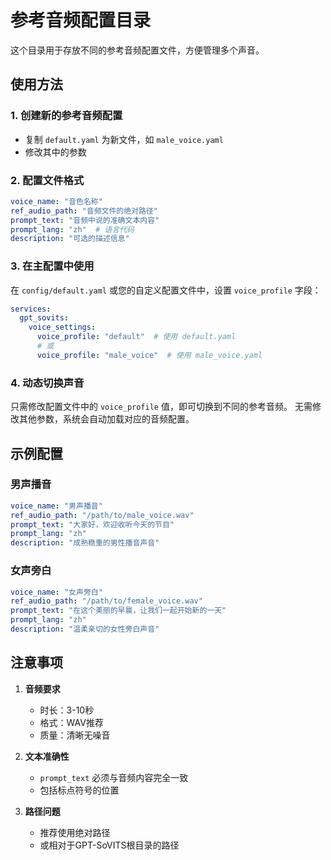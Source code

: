 # 参考音频配置目录

这个目录用于存放不同的参考音频配置文件，方便管理多个声音。

## 使用方法

### 1. 创建新的参考音频配置
   - 复制 `default.yaml` 为新文件，如 `male_voice.yaml`
   - 修改其中的参数

### 2. 配置文件格式
   ```yaml
   voice_name: "音色名称"
   ref_audio_path: "音频文件的绝对路径"
   prompt_text: "音频中说的准确文本内容"
   prompt_lang: "zh"  # 语言代码
   description: "可选的描述信息"
   ```

### 3. 在主配置中使用
   在 `config/default.yaml` 或您的自定义配置文件中，设置 `voice_profile` 字段：
   
   ```yaml
   services:
     gpt_sovits:
       voice_settings:
         voice_profile: "default"  # 使用 default.yaml
         # 或
         voice_profile: "male_voice"  # 使用 male_voice.yaml
   ```

### 4. 动态切换声音
   只需修改配置文件中的 `voice_profile` 值，即可切换到不同的参考音频。
   无需修改其他参数，系统会自动加载对应的音频配置。

## 示例配置

### 男声播音
```yaml
voice_name: "男声播音"
ref_audio_path: "/path/to/male_voice.wav"
prompt_text: "大家好，欢迎收听今天的节目"
prompt_lang: "zh"
description: "成熟稳重的男性播音声音"
```

### 女声旁白
```yaml
voice_name: "女声旁白"
ref_audio_path: "/path/to/female_voice.wav"
prompt_text: "在这个美丽的早晨，让我们一起开始新的一天"
prompt_lang: "zh"
description: "温柔亲切的女性旁白声音"
```

## 注意事项

1. **音频要求**
   - 时长：3-10秒
   - 格式：WAV推荐
   - 质量：清晰无噪音

2. **文本准确性**
   - `prompt_text` 必须与音频内容完全一致
   - 包括标点符号的位置

3. **路径问题**
   - 推荐使用绝对路径
   - 或相对于GPT-SoVITS根目录的路径
